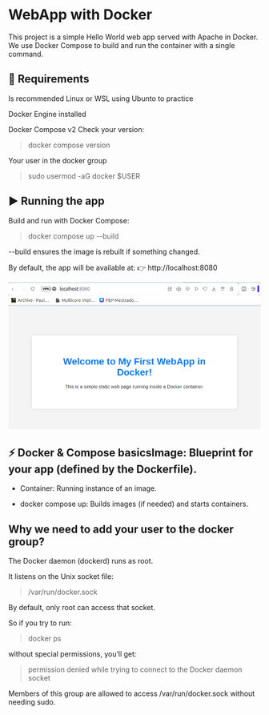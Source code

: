 # WebApp with Docker

This project is a simple Hello World web app served with Apache in Docker.
We use Docker Compose to build and run the container with a single command.

## 🚀 Requirements

Is recommended Linux or WSL using Ubunto to practice

Docker Engine installed

Docker Compose v2
Check your version:
> docker compose version

Your user in the docker group
> sudo usermod -aG docker $USER

## ▶️ Running the app
Build and run with Docker Compose:

> docker compose up --build

--build ensures the image is rebuilt if something changed.

By default, the app will be available at:
👉 http://localhost:8080

![index page](index.png)

## ⚡ Docker & Compose basicsImage: Blueprint for your app (defined by the Dockerfile).

- Container: Running instance of an image.

- docker compose up: Builds images (if needed) and starts containers.

## Why we need to add your user to the docker group?
The Docker daemon (dockerd) runs as root.

It listens on the Unix socket file:
> /var/run/docker.sock

By default, only root can access that socket.

So if you try to run:
> docker ps

without special permissions, you’ll get:
> permission denied while trying to connect to the Docker daemon socket

Members of this group are allowed to access /var/run/docker.sock without needing sudo.